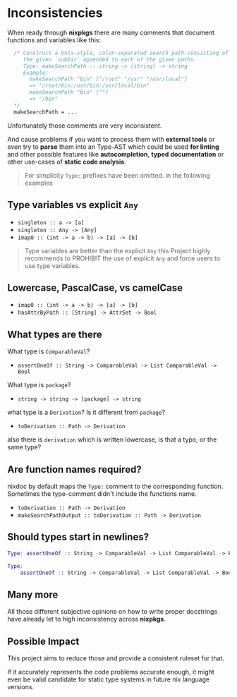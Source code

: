 # Inconsistencies

When ready through **nixpkgs** there are many comments that document functions and variables like this:

```nix
  /* Construct a Unix-style, colon-separated search path consisting of
     the given `subDir` appended to each of the given paths.
     Type: makeSearchPath :: string -> [string] -> string
     Example:
       makeSearchPath "bin" ["/root" "/usr" "/usr/local"]
       => "/root/bin:/usr/bin:/usr/local/bin"
       makeSearchPath "bin" [""]
       => "/bin"
  */
  makeSearchPath = ...
```

Unfortunately those comments are very inconsistent.

And cause problems if you want to process them with **external tools** or even try to **parse**
them into an Type-AST which could be used **for linting** and other possible features like
**autocompletion**, **typed documentation** or other use-cases of **static code analysis**.

> For simplicity `Type:` prefixes have been omitted. in the following examples

## Type variables vs explicit `Any`

- `singleton :: a -> [a]`
- `singleton :: Any -> [Any]`
- `imap0 :: (int -> a -> b) -> [a] -> [b]`

> Type variables are better than the explicit `Any` this Project highly recommends to PROHIBIT the use of explicit `Any` and force users to use type variables.

## Lowercase, PascalCase, vs camelCase

- `imap0 :: (int -> a -> b) -> [a] -> [b]`
- `hasAttrByPath :: [String] -> AttrSet -> Bool`

## What types are there

What type is `ComparableVal`?

- `assertOneOf :: String -> ComparableVal -> List ComparableVal -> Bool`

What type is `package`?

- `string -> string -> [package] -> string`

what type is a `Derivation`?
Is it different from `package`?

- `toDerivation :: Path -> Derivation`

also there is `derivation` which is written lowercase, is that a typo, or the same type?

## Are function names required?

nixdoc by default maps the `Type:` comment to the corresponding function.
Sometimes the type-comment didn't include the functions name.

- `toDerivation :: Path -> Derivation`
- `makeSearchPathOutput :: toDerivation :: Path -> Derivation`

## Should types start in newlines?

```nix
Type: assertOneOf :: String -> ComparableVal -> List ComparableVal -> Bool
```

```nix
Type:
    assertOneOf :: String -> ComparableVal -> List ComparableVal -> Bool
```

## Many more

All those different subjective opinions on how to write proper docstrings have already let to high inconsistency across **nixpkgs**.

## Possible Impact

This project aims to reduce those and provide a consistent ruleset for that.

If it accurately represents the code problems accurate enough,
it might even be valid candidate for static type systems in future nix language versions.
